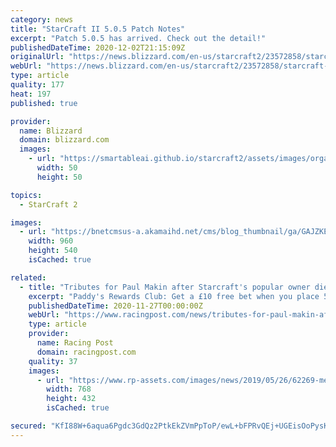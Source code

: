 ```yaml
---
category: news
title: "StarCraft II 5.0.5 Patch Notes"
excerpt: "Patch 5.0.5 has arrived. Check out the detail!"
publishedDateTime: 2020-12-02T21:15:09Z
originalUrl: "https://news.blizzard.com/en-us/starcraft2/23572858/starcraft-ii-5-0-5-patch-notes"
webUrl: "https://news.blizzard.com/en-us/starcraft2/23572858/starcraft-ii-5-0-5-patch-notes"
type: article
quality: 177
heat: 197
published: true

provider:
  name: Blizzard
  domain: blizzard.com
  images:
    - url: "https://smartableai.github.io/starcraft2/assets/images/organizations/blizzard.com-50x50.jpg"
      width: 50
      height: 50

topics:
  - StarCraft 2

images:
  - url: "https://bnetcmsus-a.akamaihd.net/cms/blog_thumbnail/ga/GAJZKEC09RPX1554829654442.jpg"
    width: 960
    height: 540
    isCached: true

related:
  - title: "Tributes for Paul Makin after Starcraft's popular owner dies aged 82"
    excerpt: "Paddy's Rewards Club: Get a £10 free bet when you place 5x bets of £10+. T&Cs apply. Paul Makin, who owned globetrotting multiple Group 1 winner Starcraft, has died at the age of 82. The Australian, who made his fortune through betting, also owned the ..."
    publishedDateTime: 2020-11-27T00:00:00Z
    webUrl: "https://www.racingpost.com/news/tributes-for-paul-makin-after-starcraft-s-popular-owner-dies-aged-82/382649"
    type: article
    provider:
      name: Racing Post
      domain: racingpost.com
    quality: 37
    images:
      - url: "https://www.rp-assets.com/images/news/2019/05/26/62269-medium.jpeg"
        width: 768
        height: 432
        isCached: true

secured: "KfI88W+6aqua6Pgdc3GdQz2PtkEkZVmPpToP/ewL+bFPRvQEj+UGEisOoPysKxJ3+VhJUOTJw0hER0JeZZ3MMrTmYtbXfKQFvHxiJcK9Lv2+ZXwwT07XW4gGQ7FSzHAO9bba+q/xLV2CjDvJlX+8FZBpo9VaCpk7qEO1P4DbXx3xECGQ4IGruJCnlJ2LxNTWK/XY4vt5OdJg54h005s3JYF9+aIs9PUGGRnmUshL6v5H0beuy83KGbwWMX0z7ftdj5e0SQJosSBt0eWTUZCAiPmWKa8tSsSrEmRvTvD9JF1dxjMT0MmodD/KIExISWXYwLOcmz5oACyBI6eq+cSrPDcyoccxoiTBJqeot1WGdds=;1hZ+SccKOY9uI4ooS05K8w=="
---
```


